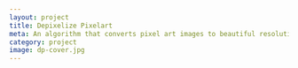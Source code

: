 ```yaml
---
layout: project
title: Depixelize Pixelart
meta: An algorithm that converts pixel art images to beautiful resolution-independent vector representation.
category: project
image: dp-cover.jpg
---
```

